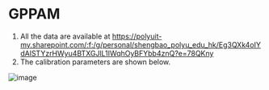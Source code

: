 # GPPAM
1. All the data are available at https://polyuit-my.sharepoint.com/:f:/g/personal/shengbao_polyu_edu_hk/Eg3QXk4oIYdAlSTYzrHWyu4BTXGJlL1IWqhOyBFYbb4znQ?e=78QKny
2. The calibration parameters are shown below.

![image](https://github.com/BaoSheng-github/GPPAM/assets/143163663/ed94f2d0-855b-4bac-a5ee-8a48a8dab5cc)
